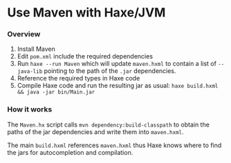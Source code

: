 # Use Maven with Haxe/JVM

### Overview

1. Install Maven
1. Edit `pom.xml` include the required dependencies
1. Run `haxe --run Maven` which will update `maven.hxml` to contain a list of `--java-lib` pointing to the path of the `.jar` dependencies.
1. Reference the required types in Haxe code
1. Compile Haxe code and run the resulting jar as usual: `haxe build.hxml && java -jar bin/Main.jar`

### How it works

The `Maven.hx` script calls `mvn dependency:build-classpath` to obtain the paths of the jar dependencies and write them into `maven.hxml`.

The main `build.hxml` references `maven.hxml` thus Haxe knows where to find the jars for autocompletion and compilation.

